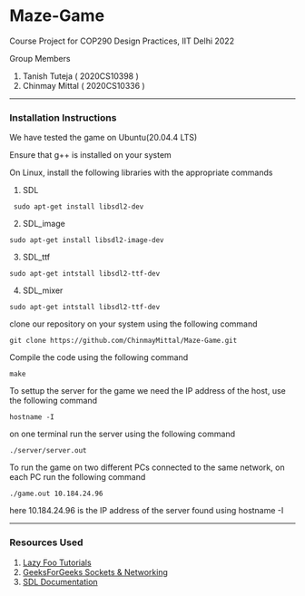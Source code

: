 # Maze-Game
Course Project for COP290 Design Practices, IIT Delhi 2022 

Group Members 

1. Tanish Tuteja ( 2020CS10398 )
2. Chinmay Mittal ( 2020CS10336 )

---

### Installation Instructions

We have tested the game on Ubuntu(20.04.4 LTS)

Ensure that g++ is installed on your system

On Linux, install the following libraries with the appropriate commands 

1. SDL

```
 sudo apt-get install libsdl2-dev
```

2. SDL_image

```
sudo apt-get install libsdl2-image-dev
```

3. SDL_ttf
```
sudo apt-get intstall libsdl2-ttf-dev
```

4. SDL_mixer
```
sudo apt-get intstall libsdl2-ttf-dev
```

clone our repository on your system using the following command

```
git clone https://github.com/ChinmayMittal/Maze-Game.git
```

Compile the code using the following command
```
make
```

To settup the server for the game we need the IP address of the host, use the following command

```
hostname -I
```

on one terminal run the server using the following command

```
./server/server.out
```
To run the game on two different PCs connected to the same network, on each PC run the following command
```
./game.out 10.184.24.96
```

here 10.184.24.96 is the IP address of the server found using hostname -I

----
### Resources Used

1. [ Lazy Foo Tutorials ]( https://lazyfoo.net/tutorials/SDL/ )
2. [ GeeksForGeeks Sockets & Networking ](https://www.geeksforgeeks.org/udp-server-client-implementation-c/)
3. [ SDL Documentation ](https://wiki.libsdl.org/)